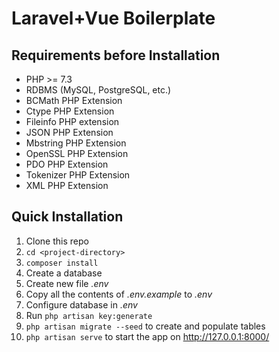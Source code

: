 # Laravel+Vue Boilerplate #

## Requirements before Installation
* PHP >= 7.3
* RDBMS (MySQL, PostgreSQL, etc.)
* BCMath PHP Extension
* Ctype PHP Extension
* Fileinfo PHP extension
* JSON PHP Extension
* Mbstring PHP Extension
* OpenSSL PHP Extension
* PDO PHP Extension
* Tokenizer PHP Extension
* XML PHP Extension

## Quick Installation
1. Clone this repo
2. `cd <project-directory>`
3. `composer install`
4. Create a database
5. Create new file *.env*
6. Copy all the contents of *.env.example* to *.env*
7. Configure database in *.env*
8. Run `php artisan key:generate`
9. `php artisan migrate --seed` to create and populate tables
10. `php artisan serve` to start the app on http://127.0.0.1:8000/